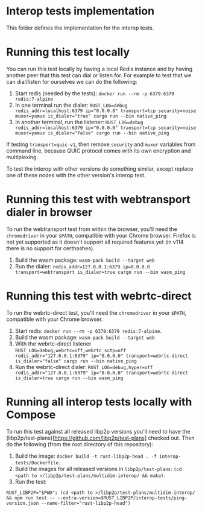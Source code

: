 # Interop tests implementation

This folder defines the implementation for the interop tests.

# Running this test locally

You can run this test locally by having a local Redis instance and by having
another peer that this test can dial or listen for. For example to test that we
can dial/listen for ourselves we can do the following:

1. Start redis (needed by the tests): `docker run --rm -p 6379:6379 redis:7-alpine`
2. In one terminal run the dialer: `RUST_LOG=debug redis_addr=localhost:6379 ip="0.0.0.0" transport=tcp security=noise muxer=yamux is_dialer="true" cargo run --bin native_ping`
3. In another terminal, run the listener: `RUST_LOG=debug redis_addr=localhost:6379 ip="0.0.0.0" transport=tcp security=noise muxer=yamux is_dialer="false" cargo run --bin native_ping`

If testing `transport=quic-v1`, then remove `security` and `muxer` variables from command line, because QUIC protocol comes with its own encryption and multiplexing.

To test the interop with other versions do something similar, except replace one
of these nodes with the other version's interop test.

# Running this test with webtransport dialer in browser

To run the webtransport test from within the browser, you'll need the
`chromedriver` in your `$PATH`, compatible with your Chrome browser.
Firefox is not yet supported as it doesn't support all required features yet
(in v114 there is no support for certhashes).

1. Build the wasm package: `wasm-pack build --target web`
2. Run the dialer: `redis_addr=127.0.0.1:6379 ip=0.0.0.0 transport=webtransport is_dialer=true cargo run --bin wasm_ping`

# Running this test with webrtc-direct

To run the webrtc-direct test, you'll need the `chromedriver` in your `$PATH`, compatible with your Chrome browser.

1. Start redis: `docker run --rm -p 6379:6379 redis:7-alpine`.
2. Build the wasm package: `wasm-pack build --target web`
3. With the webrtc-direct listener `RUST_LOG=debug,webrtc=off,webrtc_sctp=off redis_addr="127.0.0.1:6379" ip="0.0.0.0" transport=webrtc-direct is_dialer="false" cargo run --bin native_ping`
4. Run the webrtc-direct dialer: `RUST_LOG=debug,hyper=off redis_addr="127.0.0.1:6379" ip="0.0.0.0" transport=webrtc-direct is_dialer=true cargo run --bin wasm_ping`

# Running all interop tests locally with Compose

To run this test against all released libp2p versions you'll need to have the
(libp2p/test-plans)[https://github.com/libp2p/test-plans] checked out. Then do
the following (from the root directory of this repository):

1. Build the image: `docker build -t rust-libp2p-head . -f interop-tests/Dockerfile`.
2. Build the images for all released versions in `libp2p/test-plans`: `(cd <path to >/libp2p/test-plans/multidim-interop/ && make)`.
3. Run the test:
```
RUST_LIBP2P="$PWD"; (cd <path to >/libp2p/test-plans/multidim-interop/ && npm run test -- --extra-version=$RUST_LIBP2P/interop-tests/ping-version.json --name-filter="rust-libp2p-head")
```
